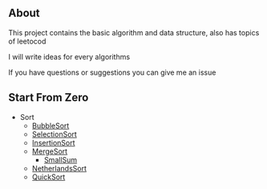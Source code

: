 ## About
This project contains the basic algorithm and data structure, also has topics of leetocod 

I will write ideas for every algorithms

If you have questions or suggestions you can give me an issue 


## Start From Zero  
- Sort
    - [BubbleSort](https://github.com/whyalwaysmea/Java-Algorithm/blob/master/sort/BubbleSort.md)    
    - [SelectionSort](https://github.com/whyalwaysmea/Java-Algorithm/blob/master/sort/SelectionSort.md)     
    - [InsertionSort](https://github.com/whyalwaysmea/Java-Algorithm/blob/master/sort/InsertionSort.md)    
    - [MergeSort](https://github.com/whyalwaysmea/Java-Algorithm/blob/master/sort/MergeSort.md)    
        - [SmallSum](https://github.com/whyalwaysmea/Java-Algorithm/blob/master/sort/SmallSum.md)     
    - [NetherlandsSort](https://github.com/whyalwaysmea/Java-Algorithm/blob/master/sort/NetherlandsSort.md)    
    - [QuickSort](https://github.com/whyalwaysmea/Java-Algorithm/blob/master/sort/QuickSort.md)   
